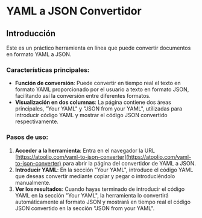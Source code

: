 # YAML a JSON Convertidor

## Introducción

Este es un práctico herramienta en línea que puede convertir documentos en formato YAML a JSON.

### Características principales:

* **Función de conversión**: Puede convertir en tiempo real el texto en formato YAML proporcionado por el usuario a texto en formato JSON, facilitando así la conversión entre diferentes formatos.
* **Visualización en dos columnas**: La página contiene dos áreas principales, "Your YAML" y "JSON from your YAML", utilizadas para introducir código YAML y mostrar el código JSON convertido respectivamente.

### Pasos de uso:

1. **Acceder a la herramienta**: Entra en el navegador la URL [https://atoolio.com/yaml-to-json-converter](https://atoolio.com/yaml-to-json-converter) para abrir la página del convertidor de YAML a JSON.
2. **Introducir YAML**: En la sección "Your YAML", introduce el código YAML que deseas convertir mediante copiar y pegar o introduciéndolo manualmente.
3. **Ver los resultados**: Cuando hayas terminado de introducir el código YAML en la sección "Your YAML", la herramienta lo convertirá automáticamente al formato JSON y mostrará en tiempo real el código JSON convertido en la sección "JSON from your YAML".